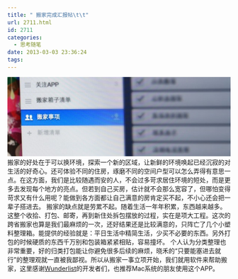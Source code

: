```yaml
---
title: " 搬家完成汇报帖\t\t"
url: 2711.html
id: 2711
categories:
  - 思考随笔
date: 2013-03-03 23:36:24
tags:
---
```


![](../../images//2013/03/move-600x213.jpg "move") 搬家的好处在于可以换环境，探索一个新的区域，让新鲜的环境唤起已经沉寂的对生活的好奇心。还可体验不同的住房，琢磨不同的空间户型可以怎么弄得有意思一点。在这方面，我们是比较随遇而安的人，不会过多苛求居住环境的短处，而是更多去发现每个地方的亮点。但若到自己买房，估计就不会那么宽容了，但哪怕变得苛求又有什么用呢？能做到各方面都让自己满意的房肯定买不起，不小心还会把一辈子搭进去。 搬家的缺点就是劳累不起。随着生活一年年积累，东西越来越多。这整个收拾、打包、邮寄，再到新住处拆包摆放的过程，实在是项大工程。这次的跨省搬家也算是我们最麻烦的一次，还好结果还是比较满意的，只阵亡了几个小塑料整理箱。能提供的经验就是：平日生活中精简生活，少买不必要的东西。另外打包的时候硬质的东西千万别和包装箱紧紧相贴，容易撞坏。 个人认为分类整理也非常重要，好的归类打包能让你避免很多后续的麻烦，晓禾的“只要能塞进去就行”的整理观就一直被我鄙视。所以从搬家一事立项开始，我们就用软件来帮助搬家，这里感谢[Wunderlist](https://itunes.apple.com/cn/app/wunderlist/id406644151?mt=8 "wunderlist")的开发者们，也推荐Mac系统的朋友使用这个APP。
